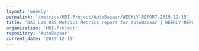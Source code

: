 ```yaml
---
layout: 'weekly'
permalink: '/metrics/HDI-Project/AutoBazaar/WEEKLY-REPORT-2019-12-15'
title: 'DAI Lab OSS Metrics Metrics report for AutoBazaar | WEEKLY-REPORT-2019-12-15'
organization: 'HDI-Project'
repository: 'AutoBazaar'
current_date: '2019-12-15'
---
```

